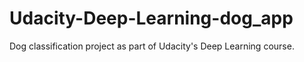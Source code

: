 # Udacity-Deep-Learning-dog_app
Dog classification project as part of Udacity's Deep Learning course.  
